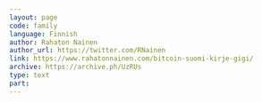 ```yaml
---
layout: page
code: family
language: Finnish
author: Rahaton Nainen
author_url: https://twitter.com/RNainen
link: https://www.rahatonnainen.com/bitcoin-suomi-kirje-gigi/
archive: https://archive.ph/UzRUs
type: text
part: 
---
```


